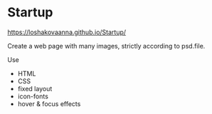# Startup


https://loshakovaanna.github.io/Startup/

Create a web page with many images, strictly according to psd.file.

Use

* HTML
* CSS
* fixed layout
* icon-fonts
* hover & focus effects
